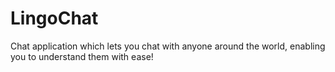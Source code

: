 # LingoChat
Chat application which lets you chat with anyone around the world, enabling you to understand them with ease!
